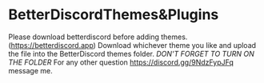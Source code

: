 # BetterDiscordThemes&Plugins

Please download betterdiscord before adding themes.
(https://betterdiscord.app)
Download whichever theme you like and upload the file into the BetterDiscord themes folder.
*DON'T FORGET TO TURN ON THE FOLDER*
For any other question https://discord.gg/9NdzFypJFq message me.
